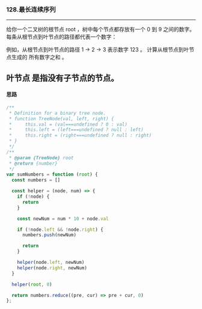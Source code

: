 ### 128.最长连续序列

---

给你一个二叉树的根节点 root ，树中每个节点都存放有一个 0 到 9 之间的数字。
每条从根节点到叶节点的路径都代表一个数字：

例如，从根节点到叶节点的路径 1 -> 2 -> 3 表示数字 123 。
计算从根节点到叶节点生成的 所有数字之和 。

叶节点 是指没有子节点的节点。
---

#### 思路

``` js
/**
 * Definition for a binary tree node.
 * function TreeNode(val, left, right) {
 *     this.val = (val===undefined ? 0 : val)
 *     this.left = (left===undefined ? null : left)
 *     this.right = (right===undefined ? null : right)
 * }
 */
/**
 * @param {TreeNode} root
 * @return {number}
 */
var sumNumbers = function (root) {
  const numbers = []

  const helper = (node, num) => {
    if (!node) {
      return
    }

    const newNum = num * 10 + node.val

    if (!node.left && !node.right) {
      numbers.push(newNum)

      return
    }

    helper(node.left, newNum)
    helper(node.right, newNum)
  }

  helper(root, 0)

  return numbers.reduce((pre, cur) => pre + cur, 0)
};
```
